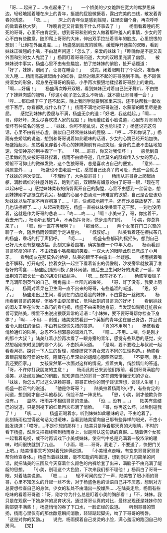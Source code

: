 　「哥……起来了……快点起来了！」　　一个娇美的少女跪趴在宽大的席梦思床边，轻轻地摇着睡在床上的青年，挺翘的屁股微撅着，露出完美的曲线，散发着青春的诱惑。　　「唔……」　　床上的青年似是感到摇晃，往里面翻个身，再次呼呼的做着春秋大梦。　　「昨晚肯定又背着我干什么坏事去了！」　　杨雨看着睡的死死的哥哥，心里不由肯定到。想到哥哥和别的女人做着那种羞人的事情，少女的芳心不由有些酸意。随即爬上哥哥的大床，伸出双手拉扯着青年的脸庞，心里恨恨的想到：「让你在外面鬼混……」杨盛感到脸庞的微痛，缓缓睁开迷蒙的双眼，看到妹妹正微翘的小嘴，不由凝声问道：「怎么了，亲爱的妹妹？」「昨晚你是不是又去外面和别的女人鬼混了！」杨雨盯着哥哥问道，大大的双眼里充满了幽怨。　　被妹妹说中事实，杨盛心里不由有些尴尬，拍了拍妹妹的俏脸，扯开话题道：　　「好了，妹妹，别闹了，让哥在睡会！」　　说完，闭着眼睛打了个哈欠，准备再次入睡……杨雨高高撅起娇小的红唇，显然对赖床不起的哥哥感到不满。也不顾保持淑女的形象，起身坐在哥哥的胸前，小手再次狠狠地揉捏着哥哥脸上的嫩肉。　　「啊……好痛！」　　杨盛再次睁开双眼，看到妹妹正对着自己张牙舞爪，不由拍了下妹妹肉感的翘臀，「你这小妮子怎么这么不听话，就不能让哥哥睡一会！」「哼……都已经下午了还不起来，晚上我同学就要到家里来玩，还不快帮我一起收拾下客厅，你看都乱成什么样了！」杨雨不满地对哥哥说道，水蒙蒙的眼里尽是委屈。　　感觉到妹妹的委屈与不满，杨盛无奈的道：「好吧，我这就起。」「啊……哥，你好坏，怎么尽喜欢摸人家的屁股！」杨雨羞红着小脸说道，心里却对哥哥的使坏有种莫名的感觉……「妹妹，你可不能乱说，这也能叫摸？」杨盛说完这句话，心里不由有些心虚，貌似自己经常拍妹妹的屁股……「哼……不和你说了。」杨雨有些娇喘的说道，想到和哥哥说着如此暖味的话语，少女的心跳已经开始加快。　　杨盛抬起头，忽然看见穿着小背心的妹妹胸前有两点突起，全身的血液不由猛地加速，鬼使神差的用手捏了一下。　　「啊……哥哥，你又对我使坏！」　　感觉到自己柔嫩的乳尖被哥哥轻捏着，杨雨不由娇呼道，几丝莫名的酥痒传入少女的芳心，娇躯不可抑止的微微发烫，这个色狼哥哥，总是喜欢占自己的便宜。　　「意外……纯属意外……」　　杨盛也不由老脸一红，感觉自己还真丫的可耻，光这一会就占了妹妹的两次便宜。　　「不理你了，大色狼哥哥！」　　杨雨从哥哥身上爬起娇躯，满脸嫣红的往屋外跑去，跑到门前，双眼略有媚意的白了哥哥一眼，「现在可以起床吧……」感觉妹妹柔软的俏臀离开自己的胸膛，心里不由感到一丝留恋，想到妹妹刚才那挺立的乳尖，杨盛的心里不由涌现一阵难言的欲望，自己是否应该劝劝妹妹以后在家不再穿胸罩了……「哥，快点把地拖干净，还有沙发摆放整齐，茶几也该擦擦了……」从起来到现在，杨盛一直被妹妹使唤着干这干那，一刻也没闲着，这就是作为哥哥的悲哀……「咚……咚……」「啊！小美来了，哥，你接着干，我去开门。」杨雨听到敲门声，不再指挥哥哥，快步走向门前。　　「小美，你总算来了。」　　「嗯，你一直在等我啊？」　　「那当然……」　　两个女孩在门口兴奋的聊了一会，随后杨雨领着同学走进屋内。　　「叔叔好。」　　陆美看着还在擦拭茶几的杨盛，乖巧的打了声招呼。　　「呃……」　　杨盛有些郁闷的摇摇头，想到自己已好几天没有整理边幅，此刻又穿着围裙，确实挺像一个中年大叔。　　杨雨看到哥哥吃瘪的样子，不由捂着小嘴痴痴的笑着，一双大大的眼睛此刻已弯成了小月牙。　　看到闺友在那莫名的娇笑，陆美的眼里不由露出一丝疑惑。　　杨雨抿着嘴也不解释，打开电视，拉着女孩一起坐下看着新出的偶像剧，沙发旁早就放满了准备好的零食……杨盛回到房间换了身休闲装，随后去卫生间好好的洗漱了一番，拿出剃须刀把长长一截的胡须仔细刮净。　　「嗯……现在好多了。」　　杨盛望着镜子里充满阳刚英气的自己，嘴角露出一丝阳光的微笑。　　「哥，好了没有，我要上厕所。」　　杨雨对着呆在卫生间一直不出来的哥哥，有些羞涩的喊道。　　「恩，好了。」　　杨盛走出卫生间，看到在门边红着脸的妹妹，不由露出一丝微笑。　　杨雨看到哥哥的笑容，俏脸不由更加羞红，觉得此刻的哥哥真的好坏！　　看到妹妹的闺友正坐在沙发上乖巧的看电视，杨盛不由来到她身前，当发现如陶瓷娃娃般白皙可爱陆美，嘴里不由说出猥亵异常的话语：「小妹妹，要不要哥哥帮你检查下身体？」「啊……不用……谢谢」陆美突然看到一个英挺的青年坐在自己身边，并且说着令人脸红的话语，不由有些惊慌失措的答道。　　「真的不用啊？」　　杨盛看着俏脸通红的陆美，总忍不住想邪恶的调戏几下。　　「嗯……不用……咦，你是刚才的那个大叔？」陆美红着小脸再次看了一眼身旁的青年，感觉有些熟悉的感觉，突然想起刚来时见到的哪个大叔，不由娇声问道。　　「是啊，要不要晚上与叔叔一起看看月亮，探讨一下人生的哲理，顺便研究下男女双方不同的生理构造。」杨盛看着眼前精致可爱的女孩，隐藏在心里深处的龌龊心思昭然显现。　　「不要啊，晚上我还要回家。」　　女孩显然第一次面对这样的情况，捏着衣角，俏脸嫣红的答道。　　「哥，不许你打我朋友的主意！」　　杨雨此刻已来到他们跟前，看到哥哥满脸的淫笑，以及闺友通红的俏脸，就知道自己的哥哥一定在调戏懵懂无知的少女。　　「妹妹，你怎么可以这么诬赖哥哥，哥哥正给你的同学谈谈理想，谈谈人生呢！」杨盛一脸正气的说道。　　「他是你哥哥？」　　陆美拉着杨雨的小手，有些肯定的问道，想到刚才自己叫他叔叔，俏脸不禁一阵发热。　　「恩，小美，刚才他欺负你没有。」　　显然，杨雨并不相信哥哥的鬼话。　　「没……没有……」　　陆美有些结巴的说道，只是刚褪下的红晕再次布满了俏脸。　　「哥，你再这么坏，以后别碰我了！」　　「咳……」　　杨盛正喝着水，听到妹妹如此暖味的话，不由呛着了。　　此刻杨雨也觉得这句话太过暖味，当看到陆美望向自己那有些异样的眼光，不由小脸发烧道：「哎呀……不是你想的那样！」陆美只是睁着那天真的大眼睛，不时的看下杨盛，然后又把视线移到杨雨身上，似是辨认这句话的真假……随着俩个女孩一起看着电视，或不时再调戏下小美或妹妹，使空气中总是充满着一股浓浓的暖味，时间很快就到了九点。　　「小雨，嗯……哥哥，我走了，不要送了，快把门关上吧。」陆美懂事乖巧的对着兄妹俩说道。　　「小美慢点走哦，有空来哥哥家哥哥帮你检查身体。」杨盛当着妹妹面，毫不知耻的叫嚣道，想到刚才几句简单的问话，就把陆美的三围及今天穿着什么颜色的内裤给套了出来，满脑子不由充满了龌龊的思想。　　「小美，别理这个大色狼，下次来我们都不理他！」杨雨白了哥哥一眼，对着陆美说道。　　「嗯……」　　轻不可闻的应了一声，陆美瞥了眼小雨的哥哥，心里不知怎么的升起一丝不舍，对于杨盛色色的话语自己并不厌恶，想到对方总要想检查自己的身体，少女的私处不由涌出一股燥热……在陆美走后，杨雨有些吃味的看着哥哥道：「哥，刚才你为什么总是盯着小美的胸部看！」「不，妹妹。我只是在观察一下她身体的发育状况，通过哥哥认真的对比，最终发现还是妹妹你的胸部更丰满些！」杨盛悄悄的吞了下口水，一脸正经的说道。　　听到哥哥的赞扬，杨雨心里仅有的那丝酸意瞬间消散，轻轻踮起脚尖，吻了下哥哥的嘴唇。　　「这是对你的奖励。」　　说完，杨雨摸着自己发烫的小脸，满心羞涩的跑回自己的房间。　　【完】 